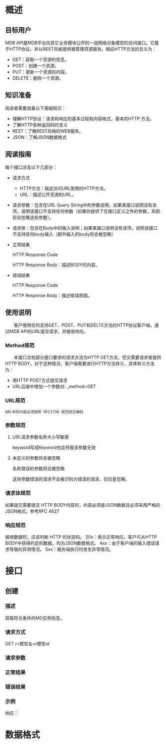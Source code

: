 # 概述 #
## 目标用户 ##
MDB API是MDB平台向其它业务模块公开的一组网络对象模型的访问接口。它基于HTTP协议，并以REST风格提供被管理资源服务。相应HTTP方法的含义为：

- GET：获取一个资源的信息。
- POST：创建一个资源。
- PUT：更新一个资源的内容。
- DELETE：删除一个资源。

## 知识准备 ##
阅读者需要具备以下基础知识：
- 理解HTTP协议：请求和响应的基本过程和内容格式，基本的HTTP 方法。
- 了解HTTP各种返回码的含义
- REST：了解REST风格的WEB服务。
- JSON：了解JSON数据格式
## 阅读指南 ##
每个接口涉及以下几部分：
- 请求方式

	- HTTP方法：描述访问URL使用的HTTP方法。
	- URL：描述公开资源的URL。

- 请求参数：包含在URL Query String中的参数说明，如果某接口说明没有该项，说明该接口不支持任何参数（如果你提供了在接口定义之外的参数，系统将会忽略这些参数）。
- 请求体：包含在Body中的输入说明；如果某接口说明没有该项，说明该接口不支持任何body输入（额外输入的body将会被忽略）
- 正常结果

	HTTP Response Code

	HTTP Response Body：描述BODY的内容。
- 错误结果

	HTTP Response Code

	HTTP Response Body：描述错误原因。

## 使用说明 ##
　　客户使用任何支持GET、POST、PUT和DELTE方法的HTTP协议客户端，通过MDB API的URL提交请求，并接收响应。
### Method规范 ###
　　本接口文档部分接口要求的请求方法为HTTP GET方法，但又需要请求者提供HTTP BODY，对于这种情况，客户端需要进行HTTP方法转义，具体转义方法为：

- 用HTTP POST方式提交请求
- URL后缀中增加一个参数对: _method=GET

### URL规范 ###
	URL中的内容必须按照 RFC1738 规范经过编码
### 参数规范 ###
1. URL请求参数名称大小写敏感

	keyword写成Keyword也会导致该参数无效
2. 未定义的参数将会被忽略

	名称错误的参数将会被忽略

	这些参数错误的请求不会被识别为错误的请求，仅仅是忽略。

### 请求体规范 ###

如果提交需要提交 HTTP BODY内容时，内容必须是JSON数据且必须采用严格的JSON格式，参考RFC 4627

### 响应规范 ###

接收数据时，应该判断 HTTP 的状态码。
20x：表示正常响应，客户可从HTTP BODY中获得约定的数据，均为JSON数据格式。
4xx：由于客户端的输入错误请求导致的异常情况。
5xx：服务端执行时发生异常情况。


# 接口 #
## 创建 ##
### 描述 ###
获取符合条件的MO实例信息。
### 请求方式 ###
GET /<模型名>/模型id
### 请求参数 ###

### 正常结果 ###

### 错误结果 ###

### 示例 ###

响应：

# 数据格式 #